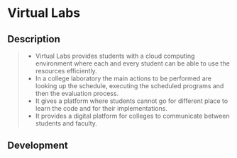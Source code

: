 # Virtual Labs
## Description
> * Virtual Labs provides students with a cloud computing environment where each and every student can be able to use the resources efficiently.
> * In a college laboratory the main actions to be performed are looking up the schedule, executing the scheduled programs and then the evaluation process. 
> * It gives a platform where students cannot go for different place to learn the code and for their implementations.
> * It provides a digital platform for colleges to communicate between students and faculty.
## Development
